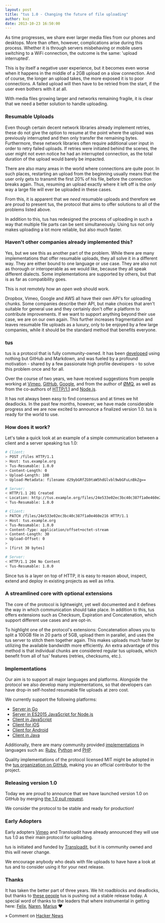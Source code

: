 ```yaml
---
layout: post
title: "tus 1.0 - Changing the future of file uploading"
author: kvz
date: 2013-10-23 16:50:00
---
```


As time progresses, we share ever larger media files from our phones and desktops. More than often, however, complications arise during this process. Whether it is through servers misbehaving or mobile users switching to a WiFi connection, the outcome is the same: 'upload interrupted'.

This is by itself a negative user experience, but it becomes even worse when it happens in the middle of a 2GB upload on a slow connection. And of course, the longer an upload takes, the more exposed it is to poor connections. A failed upload will then have to be retried from the start, if the user even bothers with it at all.

With media files growing larger and networks remaining fragile, it is clear that we need a better solution to handle uploading.

### Resumable Uploads

Even though certain decent network libraries already implement retries, these do not give the option to resume at the point where the upload was previously interrupted and then only transfer the remaining bytes. Furthermore, these network libraries often require additional user input in order to retry failed uploads. If retries were initiated behind the scenes, the user might not even notice he had an interrupted connection, as the total duration of the upload would barely be impacted.

There are also many areas in the world where connections are quite poor. In such places, restarting an upload from the beginning usually means that the user only gets to transmit the first 20% of his file, before the connection breaks again. Thus, resuming an upload exactly where it left off is the *only* way a large file will ever be uploaded in these cases.

From this, it is apparent that we *need* resumable uploads and therefore we are proud to present tus, the protocol that aims to offer solutions to all of the problems listed above. 

In addition to this, tus has redesigned the process of uploading in such a way that multiple file parts can be sent simultaneously. Using tus not only makes uploading a lot more reliable, but also much faster.

### Haven't other companies already implemented this?

Yes, but we see this as another part of the problem. While there are many implementations that offer resumable uploads, they all solve it in a different way. They are either bound to one language or use case. They are also not as thorough or interoperable as we would like, because they all speak different dialects. Some implementations are supported by others, but that is as far as compatibility goes.

This is not remotely how an *open web* should work.

Dropbox, Vimeo, Google and AWS all have their own API's for uploading chunks. Some companies describe their API, but make choices that aren't suitable for general use and they certainly don't offer a platform to contribute improvements. If we want to support anything beyond their use case, we are on our own again. This further increases fragmentation and leaves resumable file uploads as a luxury, only to be enjoyed by a few large companies, while it should be the standard method that benefits everyone.

### tus

tus is a protocol that is fully community-owned. It has been [developed](https://github.com/tus/tus-resumable-upload-protocol) using nothing but GitHub and Markdown, and was fueled by a profound motivation - shared by a few passionate high profile developers - to solve this problem once and for all.

Over the course of two years, we have received suggestions from people working at
[Vimeo](https://github.com/tus/tus-resumable-upload-protocol/issues?q=mentions%3Avayam),
[GitHub](https://github.com/tus/tus-resumable-upload-protocol/issues?q=mentions%3Atechnoweenie),
[Google](https://github.com/tus/tus-resumable-upload-protocol/issues?q=mentions%3ABaughn),
and from the author of
[ØMQ](https://github.com/tus/tus.io/issues?q=mentions%3Ahintjens), as well as from the co-authors of
[HTTP/1.1](https://github.com/tus/tus-resumable-upload-protocol/issues?q=mentions%3Areschke) and
[Node.js](https://github.com/tus/tus-resumable-upload-protocol/issues?q=mentions%3Afelixge).

It has not always been easy to find consensus and at times we hit deadlocks. In the past few months, however, we have made considerable progress and we are now excited to announce a finalized version 1.0. tus is ready for the world to use.

### How does it work?

Let's take a quick look at an example of a simple communication between a client and a server speaking tus 1.0:

```bash
# Client:
> POST /files HTTP/1.1
> Host: tus.example.org
> Tus-Resumable: 1.0.0
> Content-Length: 0
> Upload-Length: 100
> Upload-Metadata: filename d29ybGRfZG9taW5hdGlvbl9wbGFuLnBkZg==

# Server:
< HTTP/1.1 201 Created
< Location: http://tus.example.org/files/24e533e02ec3bc40c387f1a0e460e216
< Tus-Resumable: 1.0.0

# Client:
> PATCH /files/24e533e02ec3bc40c387f1a0e460e216 HTTP/1.1
> Host: tus.example.org
< Tus-Resumable: 1.0.0
> Content-Type: application/offset+octet-stream
> Content-Length: 30
> Upload-Offset: 0
>
> [first 30 bytes]

# Server:
< HTTP/1.1 204 No Content
< Tus-Resumable: 1.0.0
```

Since tus is a layer on top of HTTP, it is easy to reason about, inspect, extend and deploy in existing projects as well as infra.

### A streamlined core with optional extensions

The core of the protocol is lightweight, yet well documented and it defines the way in which communication should take place. In addition to this, tus offers extensions such as Checksum, Expiration and Concatenation, which support different use cases and are opt-in.

To highlight one of the protocol's extensions: Concatenation allows you to split a 100GB file in 20 parts of 5GB, upload them in parallel, and uses the tus server to stitch them together again. This makes uploads much faster by utilizing the available bandwidth more efficiently. An extra advantage of this method is that individual chunks are considered regular tus uploads, which benefit from all of tus' features (retries, checksums, etc.).

### Implementations

Our aim is to support all major languages and platforms. Alongside the protocol
we also develop many implementations, so that developers can have drop-in self-hosted resumable
file uploads at zero cost.

We currently support the following platforms:

 - [Server in Go](https://github.com/tus/tusd)
 - [Server in ES2015 JavaScript for Node.js](https://github.com/tus/tus-node-server)
 - [Client in JavaScript](https://github.com/tus/tus-js-client)
 - [Client for iOS](https://github.com/tus/TUSKit)
 - [Client for Android](https://github.com/tus/tus-android-client)
 - [Client in Java](https://github.com/tus/tus-java-client)

Additionally, there are many community provided [implementations](http://www.tus.io/implementations.html) in languages such as:
[Ruby](https://github.com/picocandy/rubytus),
[Python](https://github.com/vayam/tuspy) and
[PHP](https://github.com/leblanc-simon/php-tus).

Quality implementations of the protocol licensed MIT might be adopted in the [tus organization on GitHub](https://github.com/tus), making you an official contributor to the project.

### Releasing version 1.0

Today we are proud to announce that we have launched version 1.0 on GitHub by merging [the 1.0 pull request](https://github.com/tus/tus-resumable-upload-protocol/pull/57).

We consider the protocol to be stable and ready for production!

### Early Adopters

Early adopters [Vimeo](https://vimeo.com) and Transloadit have already announced they will use tus 1.0 as their main protocol for uploading.

tus is initiated and funded by [Transloadit](https://transloadit.com), but it is community owned and this will never change.

We encourage anybody who deals with file uploads to have have a look at tus and to consider using it for your next release.

### Thanks

It has taken the better part of three years. We hit roadblocks and deadlocks, but thanks to [these people](/about.html) tus is pushing out a stable release today. A special 
word of thanks to the leaders that where instrumental in getting here: [Felix](https://felixge.com), [Naren](https://github.com/vayam), [Marius](https://transloadit.com/about#marius) :heart:

» Comment on [Hacker News](##############)
